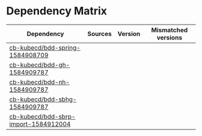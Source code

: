 # Dependency Matrix

Dependency | Sources | Version | Mismatched versions
---------- | ------- | ------- | -------------------
[cb-kubecd/bdd-spring-1584908709](https://github.com/cb-kubecd/bdd-spring-1584908709.git) |  | []() | 
[cb-kubecd/bdd-gh-1584909787](https://github.com/cb-kubecd/bdd-gh-1584909787.git) |  | []() | 
[cb-kubecd/bdd-nh-1584909787](https://github.com/cb-kubecd/bdd-nh-1584909787.git) |  | []() | 
[cb-kubecd/bdd-sbhg-1584909787](https://github.com/cb-kubecd/bdd-sbhg-1584909787.git) |  | []() | 
[cb-kubecd/bdd-sbrp-import-1584912004](https://github.com/cb-kubecd/bdd-sbrp-import-1584912004.git) |  | []() | 
